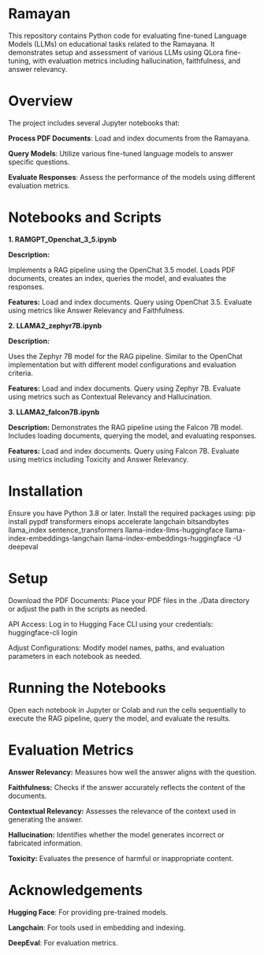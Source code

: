# Ramayan
This repository contains Python code for evaluating fine-tuned Language Models (LLMs) on educational tasks related to the Ramayana. It demonstrates setup and assessment of various LLMs using QLora fine-tuning, with evaluation metrics including hallucination, faithfulness, and answer relevancy.

# Overview
The project includes several Jupyter notebooks that:

**Process PDF Documents**: Load and index documents from the Ramayana.

**Query Models**: Utilize various fine-tuned language models to answer specific questions.

**Evaluate Responses**: Assess the performance of the models using different evaluation metrics.

# Notebooks and Scripts
**1. RAMGPT_Openchat_3_5.ipynb**

**Description:** 

Implements a RAG pipeline using the OpenChat 3.5 model. Loads PDF documents, creates an index, queries the model, and evaluates the responses.

**Features:**
Load and index documents.
Query using OpenChat 3.5.
Evaluate using metrics like Answer Relevancy and Faithfulness.

**2. LLAMA2_zephyr7B.ipynb**

**Description:**

Uses the Zephyr 7B model for the RAG pipeline. Similar to the OpenChat implementation but with different model configurations and evaluation criteria.

**Features:**
Load and index documents.
Query using Zephyr 7B.
Evaluate using metrics such as Contextual Relevancy and Hallucination.

**3. LLAMA2_falcon7B.ipynb**

**Description:**
Demonstrates the RAG pipeline using the Falcon 7B model. Includes loading documents, querying the model, and evaluating responses.

**Features:**
Load and index documents.
Query using Falcon 7B.
Evaluate using metrics including Toxicity and Answer Relevancy.

# Installation
Ensure you have Python 3.8 or later. Install the required packages using:
pip install pypdf transformers einops accelerate langchain bitsandbytes llama_index sentence_transformers llama-index-llms-huggingface llama-index-embeddings-langchain llama-index-embeddings-huggingface -U deepeval

# Setup
Download the PDF Documents: Place your PDF files in the ./Data directory or adjust the path in the scripts as needed.

API Access: Log in to Hugging Face CLI using your credentials:
huggingface-cli login

Adjust Configurations: Modify model names, paths, and evaluation parameters in each notebook as needed.

# Running the Notebooks
Open each notebook in Jupyter or Colab and run the cells sequentially to execute the RAG pipeline, query the model, and evaluate the results.

# Evaluation Metrics
**Answer Relevancy:** Measures how well the answer aligns with the question.

**Faithfulness:** Checks if the answer accurately reflects the content of the documents.

**Contextual Relevancy:** Assesses the relevance of the context used in generating the answer.

**Hallucination:** Identifies whether the model generates incorrect or fabricated information.

**Toxicity:** Evaluates the presence of harmful or inappropriate content.

# Acknowledgements

**Hugging Face**: For providing pre-trained models.

**Langchain**: For tools used in embedding and indexing.

**DeepEval**: For evaluation metrics.
